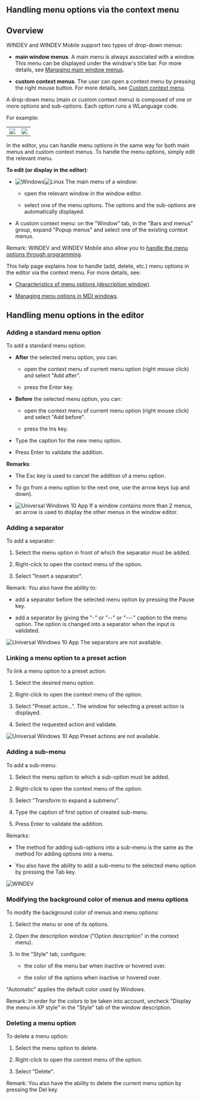 
## Handling menu options via the context menu
			



<a name="NOTE1"></a>
<a name="NOTE1_1"></a>


## Overview
<a name="overview_ELTTEXTE000190"></a>
WINDEV and WINDEV Mobile support two types of drop-down menus:

- **main window menus**. 
	A main menu is always associated with a window. This menu can be displayed under the window's title bar. For more details, see [Managing main window menus](../WDChamp/1010010.md).
	

- **custom context menus**.
	The user can open a context menu by pressing the right mouse button. 
	For more details, see [Custom context menu](../WDChamp/1010017.md).




A drop-down menu (main or custom context menu) is composed of one or more options and sub-options. Each option runs a WLanguage code.

For example:


|   |   |
| --- | --- |
| ![](https://doc.pcsoft.fr/en-US/images/image.awp?langid=3&name=OptionMenuPrinc.gif)<br> | ![](https://doc.pcsoft.fr/en-US/images/image.awp?langid=3&name=OptionMenuCtx.gif)<br> |

In the editor, you can handle menu options in the same way for both main menus and custom context menus. To handle the menu options, simply edit the relevant menu.

**To edit (or display in the editor)**:

- ![Windows](https://doc.pcsoft.fr/ext/images/us/WINDOWS.png)![Linux](https://doc.pcsoft.fr/ext/images/us/LX.png) The main menu of a window:

	- open the relevant window in the window editor.

	- select one of the menu options. The options and the sub-options are automatically displayed.




- A custom context menu: on the "Window" tab, in the "Bars and menus" group, expand "Popup menus" and select one of the existing context menus.




Remark:  WINDEV and WINDEV Mobile also allow you to [handle the menu options through programming](../WDChamp/1010007.md).

This help page explains how to handle (add, delete, etc.) menu options in the editor via the context menu. For more details, see:

- [Characteristics of menu options (description window)](../WDChamp/1010009.md).

- [Managing menu options in MDI windows](../WDChamp/1010015.md).




<a name="NOTE2"></a>
<a name="NOTE2_1"></a>


## Handling menu options in the editor
<a name="handling_menu_options_the_editor_ELTTEXTE000285"></a>


### Adding a standard menu option
<a name="adding_standard_menu_option_ELTPARAGRAPHE000032"></a>

To add a standard menu option: 

- **After** the selected menu option, you can:

	- open the context menu of current menu option (right mouse click) and select "Add after".

	- press the Enter key.




- **Before** the selected menu option, you can:

	- open the context menu of current menu option (right mouse click) and select "Add before".

	- press the Ins key.




- Type the caption for the new menu option.

- Press Enter to validate the addition.




**Remarks**:

- The Esc key is used to cancel the addition of a menu option.

- To go from a menu option to the next one, use the arrow keys (up and down).

- ![Universal Windows 10 App](https://doc.pcsoft.fr/ext/images/us/UNIVERSALAPP.png) If a window contains more than 2 menus, an arrow is used to display the other menus in the window editor.



<a name="NOTE2_3"></a>


### Adding a separator
<a name="adding_separator_ELTPARAGRAPHE000058"></a>

To add a separator: 

1. Select the menu option in front of which the separator must be added.

2. Right-click to open the context menu of the option.

3. Select "Insert a separator".


Remark: You also have the ability to:

- add a separator before the selected menu option by pressing the Pause key.

- add a separator by giving the "-" or "--" or "---" caption to the menu option. The option is changed into a separator when the input is validated. 




![Universal Windows 10 App](https://doc.pcsoft.fr/ext/images/us/UNIVERSALAPP.png) The separators are not available.
<a name="NOTE2_2"></a>


### Linking a menu option to a preset action
<a name="linking_menu_option_preset_action_ELTPARAGRAPHE000078"></a>

To link a menu option to a preset action: 

1. Select the desired menu option.

2. Right-click to open the context menu of the option.

3. Select "Preset action...". The window for selecting a preset action is displayed.

4. Select the requested action and validate.


![Universal Windows 10 App](https://doc.pcsoft.fr/ext/images/us/UNIVERSALAPP.png) Preset actions are not available.
<a name="NOTE2_4"></a>


### Adding a sub-menu
<a name="adding_submenu_ELTPARAGRAPHE000094"></a>

To add a sub-menu: 

1. Select the menu option to which a sub-option must be added.

2. Right-click to open the context menu of the option.

3. Select "Transform to expand a submenu".

4. Type the caption of first option of created sub-menu.

5. Press Enter to validate the addition.




Remarks:

- The method for adding sub-options into a sub-menu is the same as the method for adding options into a menu.

- You also have the ability to add a sub-menu to the selected menu option by pressing the Tab key.



<a name="NOTE2_5"></a>
![WINDEV](https://doc.pcsoft.fr/ext/images/us/WD.png) 

### Modifying the background color of menus and menu options
<a name="modifying_the_background_color_menus_and_menu_options_ELTPARAGRAPHE000117"></a>

To modify the background color of menus and menu options: 

1. Select the menu or one of its options.

2. Open the description window ("Option description" in the context menu).

3. In the "Style" tab, configure:

	- the color of the menu bar when inactive or hovered over.

	- the color of the options when inactive or hovered over.





"Automatic" applies the default color used by Windows.

Remark: In order for the colors to be taken into account, uncheck "Display the menu in XP style" in the "Style" tab of the window description.
<a name="NOTE2_6"></a>


### Deleting a menu option
<a name="deleting_menu_option_ELTPARAGRAPHE000135"></a>

To delete a menu option: 

1. Select the menu option to delete.

2. Right-click to open the context menu of the option.

3. Select "Delete".


Remark: You also have the ability to delete the current menu option by pressing the Del key.


